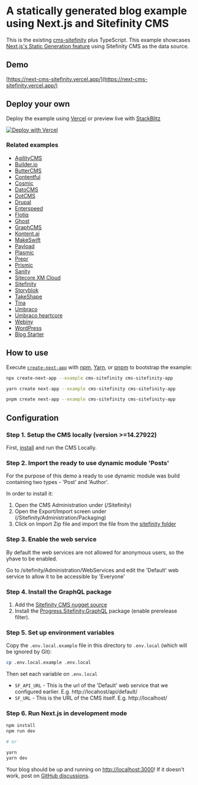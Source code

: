 # A statically generated blog example using Next.js and Sitefinity CMS

This is the existing [cms-sitefinity](https://github.com/vercel/next.js/tree/canary/examples/cms-sitefinity) plus TypeScript.
This example showcases [Next.js's Static Generation feature](https://nextjs.org/docs/basic-features/pages) using Sitefinity CMS as the data source.

## Demo

[https://next-cms-sitefinity.vercel.app/](https://next-cms-sitefinity.vercel.app/)

## Deploy your own

Deploy the example using [Vercel](https://vercel.com?utm_source=github&utm_medium=readme&utm_campaign=next-example) or preview live with [StackBlitz](https://stackblitz.com/github/vercel/next.js/tree/canary/examples/cms-sitefinity)

[![Deploy with Vercel](https://vercel.com/button)](https://vercel.com/new/clone?repository-url=https://github.com/vercel/next.js/tree/canary/examples/cms-sitefinity&project-name=cms-sitefinity&repository-name=cms-sitefinity)

### Related examples

- [AgilityCMS](/examples/cms-agilitycms)
- [Builder.io](/examples/cms-builder-io)
- [ButterCMS](/examples/cms-buttercms)
- [Contentful](/examples/cms-contentful)
- [Cosmic](/examples/cms-cosmic)
- [DatoCMS](/examples/cms-datocms)
- [DotCMS](/examples/cms-dotcms)
- [Drupal](/examples/cms-drupal)
- [Enterspeed](/examples/cms-enterspeed)
- [Flotiq](/examples/cms-flotiq)
- [Ghost](/examples/cms-ghost)
- [GraphCMS](/examples/cms-graphcms)
- [Kontent.ai](/examples/cms-kontent-ai)
- [MakeSwift](/examples/cms-makeswift)
- [Payload](/examples/cms-payload)
- [Plasmic](/examples/cms-plasmic)
- [Prepr](/examples/cms-prepr)
- [Prismic](/examples/cms-prismic)
- [Sanity](/examples/cms-sanity)
- [Sitecore XM Cloud](/examples/cms-sitecore-xmcloud)
- [Sitefinity](/examples/cms-sitefinity)
- [Storyblok](/examples/cms-storyblok)
- [TakeShape](/examples/cms-takeshape)
- [Tina](/examples/cms-tina)
- [Umbraco](/examples/cms-umbraco)
- [Umbraco heartcore](/examples/cms-umbraco-heartcore)
- [Webiny](/examples/cms-webiny)
- [WordPress](/examples/cms-wordpress)
- [Blog Starter](/examples/blog-starter)

## How to use

Execute [`create-next-app`](https://github.com/vercel/next.js/tree/canary/packages/create-next-app) with [npm](https://docs.npmjs.com/cli/init), [Yarn](https://yarnpkg.com/lang/en/docs/cli/create/), or [pnpm](https://pnpm.io) to bootstrap the example:

```bash
npx create-next-app --example cms-sitefinity cms-sitefinity-app
```

```bash
yarn create next-app --example cms-sitefinity cms-sitefinity-app
```

```bash
pnpm create next-app --example cms-sitefinity cms-sitefinity-app
```

## Configuration

### Step 1. Setup the CMS locally (version >=14.27922)

First, [install](https://www.progress.com/documentation/sitefinity-cms/install-sitefinity) and run the CMS Locally.

### Step 2. Import the ready to use dynamic module 'Posts'

For the purpose of this demo a ready to use dynamic module was build containing two types - 'Post' and 'Author'.

In order to install it:

1. Open the CMS Administration under (/Sitefinity)
2. Open the Export/Import screen under (/Sitefinity/Administration/Packaging)
3. Click on Import Zip file and import the file from the [sitefinity folder](./sitefinity/SitefinityExport.zip)

### Step 3. Enable the web service

By default the web services are not allowed for anonymous users, so the yhave to be enabled.

Go to /sitefinity/Administration/WebServices and edit the 'Default' web service to allow it to be accessible by 'Everyone'

### Step 4. Install the GraphQL package

1. Add the [Sitefinity CMS nugget source](https://www.progress.com/documentation/sitefinity-cms/sitefinity-cms-nuget-packages-repository)
2. Install the [Progress.Sitefinity.GraphQL](https://nuget.sitefinity.com/#/package/Progress.Sitefinity.GraphQL) package (enable prerelease filter).

### Step 5. Set up environment variables

Copy the `.env.local.example` file in this directory to `.env.local` (which will be ignored by Git):

```bash
cp .env.local.example .env.local
```

Then set each variable on `.env.local`

- `SF_API_URL` - This is the url of the 'Default' web service that we configured earlier. E.g. http://locahost/api/default/
- `SF_URL` - This is the URL of the CMS itself. E.g. http://localhost/

### Step 6. Run Next.js in development mode

```bash
npm install
npm run dev

# or

yarn
yarn dev
```

Your blog should be up and running on [http://localhost:3000](http://localhost:3000)! If it doesn't work, post on [GitHub discussions](https://github.com/vercel/next.js/discussions).
